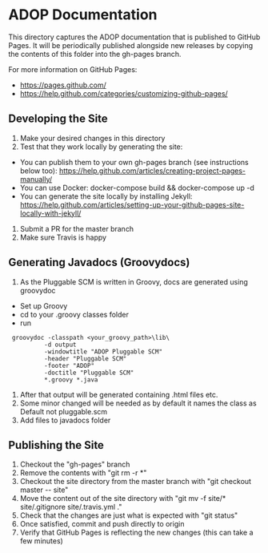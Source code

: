 # ADOP Documentation

This directory captures the ADOP documentation that is published to GitHub Pages. It will be periodically published alongside new releases by copying the contents of this folder into the gh-pages branch.

For more information on GitHub Pages:

- https://pages.github.com/
- https://help.github.com/categories/customizing-github-pages/

## Developing the Site

1. Make your desired changes in this directory
1. Test that they work locally by generating the site:
 - You can publish them to your own gh-pages branch (see instructions below too): https://help.github.com/articles/creating-project-pages-manually/
 - You can use Docker: docker-compose build && docker-compose up -d
 - You can generate the site locally by installing Jekyll: https://help.github.com/articles/setting-up-your-github-pages-site-locally-with-jekyll/
1. Submit a PR for the master branch
1. Make sure Travis is happy

## Generating Javadocs (Groovydocs)

1. As the Pluggable SCM is written in Groovy, docs are generated using groovydoc
 - Set up Groovy
 - cd to your .groovy classes folder
 - run 
```
 groovydoc -classpath <your_groovy_path>\lib\
          -d output
          -windowtitle "ADOP Pluggable SCM"
          -header "Pluggable SCM"
          -footer "ADOP"
          -doctitle "Pluggable SCM"
          *.groovy *.java
```
1. After that output will be generated containing .html files etc.
1. Some minor changed will be needed as by default it names the class as Default not pluggable.scm
1. Add files to javadocs folder

## Publishing the Site

1. Checkout the "gh-pages" branch
1. Remove the contents with "git rm -r \*"
1. Checkout the site directory from the master branch with "git checkout master -- site"
1. Move the content out of the site directory with "git mv -f site/* site/.gitignore site/.travis.yml ."
1. Check that the changes are just what is expected with "git status"
1. Once satisfied, commit and push directly to origin 
1. Verify that GitHub Pages is reflecting the new changes (this can take a few minutes)
